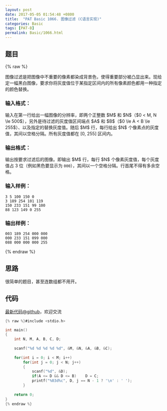```yaml
---
layout: post
date: 2017-05-05 01:54:48 +0800
title:  "PAT Basic 1066. 图像过滤 (C语言实现)"
categories: Basic
tags: [PAT-B]
permalink: Basic/1066.html
---
```


## 题目

{% raw %}<div class="ques-view"><p>图像过滤是把图像中不重要的像素都染成背景色，使得重要部分被凸显出来。现给定一幅黑白图像，要求你将灰度值位于某指定区间内的所有像素颜色都用一种指定的颜色替换。</p>
<h3 id="-">输入格式：</h3>
<p>输入在第一行给出一幅图像的分辨率，即两个正整数 <span>$M$</span> 和 <span>$N$</span>（<span>$0 &lt; M, N \le 500$</span>），另外是待过滤的灰度值区间端点 <span>$A$</span> 和 <span>$B$</span>（<span>$0 \le A &lt; B \le 255$</span>）、以及指定的替换灰度值。随后 <span>$M$</span> 行，每行给出 <span>$N$</span> 个像素点的灰度值，其间以空格分隔。所有灰度值都在 [0, 255] 区间内。</p>
<h3 id="-">输出格式：</h3>
<p>输出按要求过滤后的图像。即输出 <span>$M$</span> 行，每行 <span>$N$</span> 个像素灰度值，每个灰度值占 3 位（例如黑色要显示为 <code>000</code>），其间以一个空格分隔。行首尾不得有多余空格。</p>
<h3 id="-">输入样例：</h3>
<pre><code class="lang-in">3 5 100 150 0
3 189 254 101 119
150 233 151 99 100
88 123 149 0 255
</code></pre>
<h3 id="-">输出样例：</h3>
<pre><code class="lang-out">003 189 254 000 000
000 233 151 099 000
088 000 000 000 255
</code></pre>
</div>{% endraw %}

## 思路

很简单的题目，甚至连数组都不用开。

## 代码

[最新代码@github](https://github.com/OliverLew/PAT/blob/master/PATBasic/1066.c)，欢迎交流
```c
{% raw %}#include <stdio.h>

int main()
{
    int N, M, A, B, C, D;
    
    scanf("%d %d %d %d %d", &M, &N, &A, &B, &C);
    
    for(int i = 0; i < M; i++)
        for(int j = 0; j < N; j++)
        {
            scanf("%d", &D);
            if(A <= D && D <= B)    D = C;
            printf("%03d%c", D, j == N - 1 ? '\n' : ' ');
        }
    
    return 0;
}
{% endraw %}
```